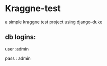 Kraggne-test
============

a simple kraggne test project using django-duke

db logins:
---------

user :admin

pass : admin